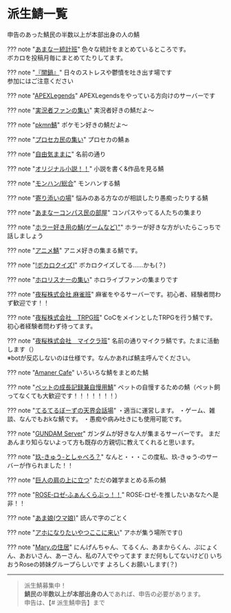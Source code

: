 # 派生鯖一覧
申告のあった鯖民の半数以上が本部出身の人の鯖

??? note "[あまなー統計班](https://discord.gg/Zfw8NBFXH9)"
    色々な統計をまとめているところです。  
    ボカロを投稿月毎にまとめてたりしてます。

??? note "[『闇鍋』](https://discord.gg/P7hSkJNc)"
    日々のストレスや鬱憤を吐き出す場です  
    参加にはご注意ください

??? note "[APEXLegends](https://discord.gg/mrf7h3eTBh)"
    APEXLegendsをやっている方向けのサーバーです


??? note "[実況者ファンの集い](https://discord.gg/HghycTQz)"
    実況者好きの鯖だよ〜


??? note "[pkmn鯖](https://discord.gg/HaWrywU8)"
    ポケモン好きの鯖だよ〜


??? note "[プロセカ民の集い](https://discord.gg/QsXkk5n)"
    プロセカの鯖ぁ


??? note "[自由気ままに](https://discord.gg/bknUeWJJV7)"
    名前の通り


??? note "[オリジナル小説！！](https://discord.gg/yNctTwdnxq)"
    小説を書く&作品を見る鯖


??? note "[モンハン/総合](https://discord.gg/yZ7AMk9vHg)"
    モンハンする鯖


??? note "[寄り添いの場](https://discord.gg/XN26xS2WA2)"
    悩みのある方なのが相談したり愚痴ったりする鯖


??? note "[あまなーコンパス民の部屋](https://discord.gg/EdYgPhN6aM)"
    コンパスやってる人たちの集まり


??? note "[ホラー好き用の鯖(ゲームなど)"](https://discord.gg/GbRwe5fqUw)"
    ホラーが好きな方がいたらこっちで話しましょう


??? note "[アニメ鯖](https://discord.gg/UrzwYC9TsF)"
    アニメ好きの集まる鯖です。


??? note "[!ボカロクイズ!](https://discord.gg/Qkxnfejd2u)"
    ボカロクイズしてる……かも(？)


??? note "[ホロリスナーの集い](https://discord.gg/MWMvh5Dt)"
    ホロライブファンの集まりです


??? note "[夜桜株式会社 麻雀班](https://discord.gg/9VueVsKjG6)"
    麻雀をやるサーバーです。初心者、経験者問わず歓迎です！！


??? note "[夜桜株式会社　TRPG班](https://discord.gg/24wRmUN)"
    CoCをメインとしたTRPGを行う鯖です。  
    初心者経験者問わず待ってます。


??? note "[夜桜株式会社　マイクラ班](https://discord.gg/gaq3r8SQDV)"
    名前の通りマイクラ鯖です。たまに活動します（）  
    ※botが反応しないのは仕様です。なんかあれば鯖主呼んでください。


??? note "[Amaner Cafe](https://discord.gg/SZfzRbfxzg)"
    いろいろな鯖をまとめた鯖

??? note "[ペットの成長記録兼自慢用鯖](https://discord.gg/Rgv6ayKbzf)"
    ペットの自慢するための鯖（ペット飼ってなくても大歓迎です！！！！！！！）

??? note "[てるてるぼーずの天界会話場](https://discord.gg/7pNGkGuW)"
    ・適当に運営します。
    ・ゲーム、雑談、なんでもおkな鯖です。
    ・愚痴や病み吐きにも使用可能です。

??? note "[GUNDAM Server](https://discord.gg/3cfRx94eQK)"
    ガンダムが好きな人が集まるサーバーです。
    まだあんまり知らないよって方も既存の方親切に教えてくれると思います。

??? note "[玖-きゅう-としゃべろ？](https://discord.gg/KDs2sPA5)"
    なんと・・・この度私、玖‐きゅう‐のサーバーが作られました！！

??? note "[巨人の肩の上に立つ](https://discord.gg/yaTCbMcqeB)"
    ただの雑学まとめる系の鯖

??? note "[ROSE‐ロゼ‐ふぁんくらぶっ！！](https://discord.gg/NugveFwP)"
    ROSE‐ロゼ‐を推したいあなたへ是非！！

??? note "[あま娘(ウマ娘)](https://discord.gg/GYAXCHbsbn)"
    読んで字のごとく

??? note "[アホになりたいやつここに来い](https://discord.gg/asMQ2BBF)"
    アホが集う場所です()

??? note "[Mary.の住居](https://discord.gg/z4r5HnKh3d)"
    にんげんちゃん、てるくん、あまからくん、ぷにょくん、あおいさん、あーさん、私の7人でやってます
    まだ何もしてないけど()
    いちおうRoseの姉妹グループらしいです
    よろしくお願いします(？)


---

> 派生鯖募集中！  
> **鯖民の半数以上が本部出身の人**であれば、申告の必要があります。  
> 申告は、【# 派生鯖申告】まで



